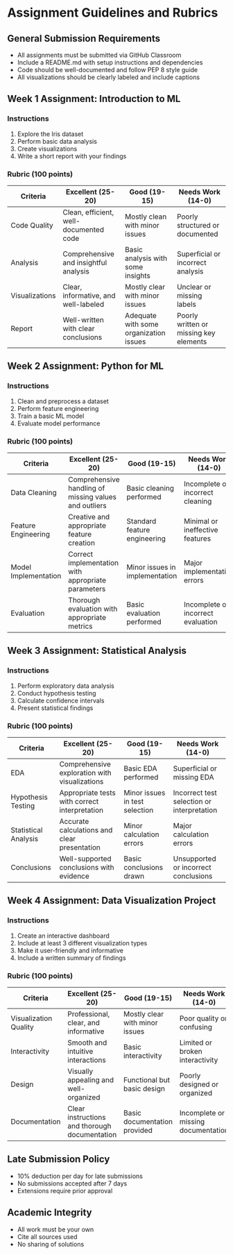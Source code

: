 # Assignment Guidelines and Rubrics

## General Submission Requirements
- All assignments must be submitted via GitHub Classroom
- Include a README.md with setup instructions and dependencies
- Code should be well-documented and follow PEP 8 style guide
- All visualizations should be clearly labeled and include captions

## Week 1 Assignment: Introduction to ML

### Instructions
1. Explore the Iris dataset
2. Perform basic data analysis
3. Create visualizations
4. Write a short report with your findings

### Rubric (100 points)
| Criteria | Excellent (25-20) | Good (19-15) | Needs Work (14-0) |
|----------|-------------------|---------------|-------------------|
| Code Quality | Clean, efficient, well-documented code | Mostly clean with minor issues | Poorly structured or documented |
| Analysis | Comprehensive and insightful analysis | Basic analysis with some insights | Superficial or incorrect analysis |
| Visualizations | Clear, informative, and well-labeled | Mostly clear with minor issues | Unclear or missing labels |
| Report | Well-written with clear conclusions | Adequate with some organization issues | Poorly written or missing key elements |

## Week 2 Assignment: Python for ML

### Instructions
1. Clean and preprocess a dataset
2. Perform feature engineering
3. Train a basic ML model
4. Evaluate model performance

### Rubric (100 points)
| Criteria | Excellent (25-20) | Good (19-15) | Needs Work (14-0) |
|----------|-------------------|---------------|-------------------|
| Data Cleaning | Comprehensive handling of missing values and outliers | Basic cleaning performed | Incomplete or incorrect cleaning |
| Feature Engineering | Creative and appropriate feature creation | Standard feature engineering | Minimal or ineffective features |
| Model Implementation | Correct implementation with appropriate parameters | Minor issues in implementation | Major implementation errors |
| Evaluation | Thorough evaluation with appropriate metrics | Basic evaluation performed | Incomplete or incorrect evaluation |

## Week 3 Assignment: Statistical Analysis

### Instructions
1. Perform exploratory data analysis
2. Conduct hypothesis testing
3. Calculate confidence intervals
4. Present statistical findings

### Rubric (100 points)
| Criteria | Excellent (25-20) | Good (19-15) | Needs Work (14-0) |
|----------|-------------------|---------------|-------------------|
| EDA | Comprehensive exploration with visualizations | Basic EDA performed | Superficial or missing EDA |
| Hypothesis Testing | Appropriate tests with correct interpretation | Minor issues in test selection | Incorrect test selection or interpretation |
| Statistical Analysis | Accurate calculations and clear presentation | Minor calculation errors | Major calculation errors |
| Conclusions | Well-supported conclusions with evidence | Basic conclusions drawn | Unsupported or incorrect conclusions |

## Week 4 Assignment: Data Visualization Project

### Instructions
1. Create an interactive dashboard
2. Include at least 3 different visualization types
3. Make it user-friendly and informative
4. Include a written summary of findings

### Rubric (100 points)
| Criteria | Excellent (25-20) | Good (19-15) | Needs Work (14-0) |
|----------|-------------------|---------------|-------------------|
| Visualization Quality | Professional, clear, and informative | Mostly clear with minor issues | Poor quality or confusing |
| Interactivity | Smooth and intuitive interactions | Basic interactivity | Limited or broken interactivity |
| Design | Visually appealing and well-organized | Functional but basic design | Poorly designed or organized |
| Documentation | Clear instructions and thorough documentation | Basic documentation provided | Incomplete or missing documentation |

## Late Submission Policy
- 10% deduction per day for late submissions
- No submissions accepted after 7 days
- Extensions require prior approval

## Academic Integrity
- All work must be your own
- Cite all sources used
- No sharing of solutions
